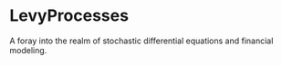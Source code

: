 # LevyProcesses
A foray into the realm of stochastic differential equations and financial modeling.
